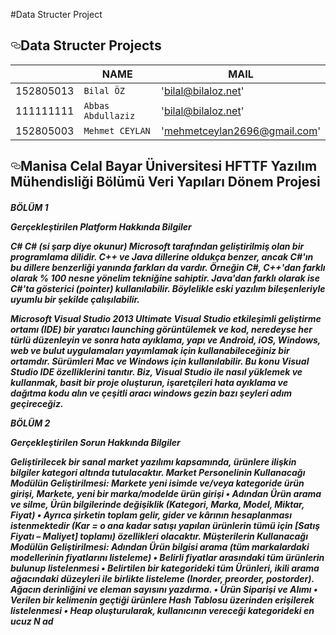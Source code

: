 #Data Structer Project


<article class="markdown-body entry-content" itemprop="text"><h1><a id="user-content-software-construction-course-----scrum-project" class="anchor" aria-hidden="true" href="#software-construction-course-----scrum-project"><svg class="octicon octicon-link" viewBox="0 0 16 16" version="1.1" width="16" height="16" aria-hidden="true"><path fill-rule="evenodd" d="M4 9h1v1H4c-1.5 0-3-1.69-3-3.5S2.55 3 4 3h4c1.45 0 3 1.69 3 3.5 0 1.41-.91 2.72-2 3.25V8.59c.58-.45 1-1.27 1-2.09C10 5.22 8.98 4 8 4H4c-.98 0-2 1.22-2 2.5S3 9 4 9zm9-3h-1v1h1c1 0 2 1.22 2 2.5S13.98 12 13 12H9c-.98 0-2-1.22-2-2.5 0-.83.42-1.64 1-2.09V6.25c-1.09.53-2 1.84-2 3.25C6 11.31 7.55 13 9 13h4c1.45 0 3-1.69 3-3.5S14.5 6 13 6z"></path></svg></a>Data Structer Projects</h1>
<table>
<thead>
<tr>
<th></th>
<th>NAME</th>
<th>MAIL</th>
</tr>
</thead>
<tbody>
<tr>
<td>152805013</td>
<td><code>Bilal ÖZ</code></td>
<td>'<a href="mailto:bilal@bilaloz.net">bilal@bilaloz.net</a>'</td>
</tr>
<tr>
<td>111111111</td>
<td><code>Abbas Abdullaziz</code></td>
<td>'<a href="mailto:bilal@bilaloz.net">bilal@bilaloz.net</a>'</td>
</tr>
<tr>
<td>152805003</td>
<td><code>Mehmet CEYLAN</code></td>
<td>'<a href="mailto:mehmetceylan2696@gmail.com">mehmetceylan2696@gmail.com</a>'</td>
</tr></tbody></table>

<h2><a id="user-content-a-better-way-of-building-products" class="anchor" aria-hidden="true" href="#a-better-way-of-building-products"><svg class="octicon octicon-link" viewBox="0 0 16 16" version="1.1" width="16" height="16" aria-hidden="true"><path fill-rule="evenodd" d="M4 9h1v1H4c-1.5 0-3-1.69-3-3.5S2.55 3 4 3h4c1.45 0 3 1.69 3 3.5 0 1.41-.91 2.72-2 3.25V8.59c.58-.45 1-1.27 1-2.09C10 5.22 8.98 4 8 4H4c-.98 0-2 1.22-2 2.5S3 9 4 9zm9-3h-1v1h1c1 0 2 1.22 2 2.5S13.98 12 13 12H9c-.98 0-2-1.22-2-2.5 0-.83.42-1.64 1-2.09V6.25c-1.09.53-2 1.84-2 3.25C6 11.31 7.55 13 9 13h4c1.45 0 3-1.69 3-3.5S14.5 6 13 6z"></path></svg></a>Manisa Celal Bayar Üniversitesi HFTTF Yazılım Mühendisliği Bölümü Veri Yapıları Dönem Projesi</h2>

<h5>BÖLÜM 1

Gerçekleştirilen Platform Hakkında Bilgiler

C#
C# (si şarp diye okunur) Microsoft tarafından geliştirilmiş olan bir programlama dilidir. C++ ve Java dillerine oldukça benzer, ancak C#'ın bu dillere benzerliği yanında farkları da vardır. Örneğin C#, C++'dan farklı olarak % 100 nesne yönelim tekniğine sahiptir. Java'dan farklı olarak ise C#'ta gösterici (pointer) kullanılabilir. Böylelikle eski yazılım bileşenleriyle uyumlu bir şekilde çalışılabilir.

Microsoft Visual Studio 2013 Ultimate
Visual Studio etkileşimli geliştirme ortamı (IDE) bir yaratıcı launching görüntülemek ve kod, neredeyse her türlü düzenleyin ve sonra hata ayıklama, yapı ve Android, iOS, Windows, web ve bulut uygulamaları yayımlamak için kullanabileceğiniz bir ortamdır. Sürümleri Mac ve Windows için kullanılabilir. Bu konu Visual Studio IDE özelliklerini tanıtır. Biz, Visual Studio ile nasıl yüklemek ve kullanmak, basit bir proje oluşturun, işaretçileri hata ayıklama ve dağıtma kodu alın ve çeşitli aracı windows gezin bazı şeyleri adım geçireceğiz.





BÖLÜM 2



Gerçekleştirilen Sorun Hakkında Bilgiler

Geliştirilecek bir sanal market yazılımı kapsamında, ürünlere ilişkin bilgiler kategori altında tutulacaktır.
Market Personelinin Kullanacağı Modülün Geliştirilmesi:
Markete yeni isimde ve/veya kategoride ürün girişi, Markete, yeni bir marka/modelde ürün girişi • Adından Ürün arama ve silme, Ürün bilgilerinde değişiklik (Kategori, Marka, Model, Miktar, Fiyat)  • Ayrıca şirketin toplam gelir, gider ve kârının hesaplanması istenmektedir (Kar = o ana kadar satışı yapılan ürünlerin tümü için [Satış Fiyatı – Maliyet] toplamı) özellikleri olacaktır.
Müşterilerin Kullanacağı Modülün Geliştirilmesi:
Adından Ürün bilgisi arama (tüm markalardaki modellerinin fiyatlarını listeleme) • Belirli fiyatlar arasındaki tüm ürünlerin bulunup listelenmesi • Belirtilen bir kategorideki tüm Ürünleri, ikili arama ağacındaki düzeyleri ile birlikte listeleme (Inorder, preorder, postorder). Ağacın derinliğini ve eleman sayısını yazdırma. • Ürün Siparişi ve Alımı  • Verilen bir kelimenin geçtiği ürünlere Hash Tablosu üzerinden erişilerek listelenmesi • Heap oluşturularak, kullanıcının vereceği kategorideki en ucuz N ad

